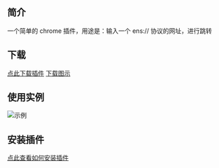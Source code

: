## 简介
一个简单的 chrome 插件，用途是：输入一个 ens:// 协议的网址，进行跳转 


## 下载
[点此下载插件](ensProtocol.crx)
[下载图示](img/download.jpg)

## 使用实例
![示例](img/pluginUsage.gif)


## 安装插件
[点此查看如何安装插件](https://jingyan.baidu.com/article/e5c39bf5cc39cc39d76033cd.html)
